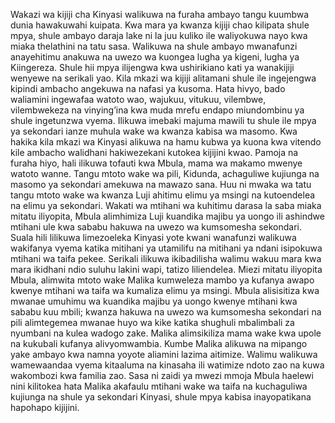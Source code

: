 Wakazi wa kijiji cha Kinyasi walikuwa na furaha ambayo tangu kuumbwa dunia hawakuwahi kuipata. Kwa mara ya kwanza kijiji chao kilipata shule mpya, shule ambayo daraja lake ni la juu kuliko ile waliyokuwa nayo kwa miaka thelathini na tatu sasa. Walikuwa na shule ambayo mwanafunzi anayehitimu anakuwa na uwezo wa kuongea lugha ya kigeni, lugha ya Kiingereza. Shule hii mpya ilijengwa kwa ushirikiano kati ya wanakijiji wenyewe na serikali yao. 
Kila mkazi wa kijiji alitamani shule ile ingejengwa kipindi ambacho angekuwa na nafasi ya kusoma. Hata hivyo, bado waliamini ingewafaa watoto wao, wajukuu, vitukuu, vilembwe, vilembwekeza na vinying’ina kwa muda mrefu endapo miundombinu ya shule ingetunzwa vyema. Ilikuwa imebaki majuma mawili tu shule ile mpya ya sekondari ianze muhula wake wa kwanza kabisa wa masomo. Kwa hakika kila mkazi wa Kinyasi alikuwa na hamu kubwa ya kuona kwa vitendo kile ambacho walidhani hakiwezekani kutokea kijijini kwao.
Pamoja na furaha hiyo, hali ilikuwa tofauti kwa Mbula, mama wa makamo mwenye watoto wanne. Tangu mtoto wake wa pili, Kidunda, achaguliwe kujiunga na masomo ya sekondari amekuwa na mawazo sana. Huu ni mwaka wa tatu tangu mtoto wake wa kwanza Luji ahitimu elimu ya msingi na kutoendelea na elimu ya sekondari. Wakati wa mtihani wa kuhitimu darasa la saba miaka mitatu iliyopita, Mbula alimhimiza Luji kuandika majibu ya uongo ili ashindwe mtihani ule kwa sababu hakuwa na uwezo wa kumsomesha sekondari. Suala hili lilikuwa limezoeleka Kinyasi yote kwani wanafunzi walikuwa wakifanya vyema katika mitihani ya utamilifu na mitihani ya ndani isipokuwa mtihani wa taifa pekee. Serikali ilikuwa ikibadilisha walimu wakuu mara kwa mara ikidhani ndio suluhu lakini wapi, tatizo liliendelea. 
Miezi mitatu iliyopita Mbula, alimwita mtoto wake Malika kumweleza mambo ya kufanya awapo kwenye mtihani wa taifa wa kumaliza elimu ya msingi. Mbula alisisitiza kwa mwanae umuhimu wa kuandika majibu ya uongo kwenye mtihani kwa sababu kuu mbili; kwanza hakuwa na uwezo wa kumsomesha sekondari na pili alimtegemea mwanae huyo wa kike katika shughuli mbalimbali za nyumbani na kulea wadogo zake. Malika alimsikiliza mama wake kwa upole na kukubali kufanya alivyomwambia. Kumbe Malika alikuwa na mipango yake ambayo kwa namna yoyote aliamini lazima aitimize. Walimu walikuwa wamewaandaa vyema kitaaluma na kinasaha ili watimize ndoto zao na kuwa wakombozi kwa familia zao.
Sasa ni zaidi ya mwezi mmoja Mbula haelewi nini kilitokea hata Malika akafaulu mtihani wake wa taifa na kuchaguliwa kujiunga na shule ya sekondari Kinyasi, shule mpya kabisa inayopatikana hapohapo kijijini. 
